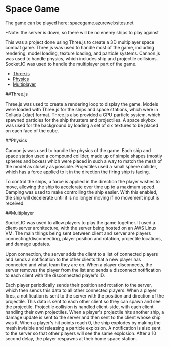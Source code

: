 # Space Game

The game can be played here: spacegame.azurewebsites.net

*Note: the server is down, so there will be no enemy ships to play against

This was a project done using Three.js to create a 3D multiplayer space combat game. Three.js was used to handle most of the game, including rendering, model loading, texture loading, and particle systems. Cannon.js was used to handle physics, which includes ship and projectile collisions. Socket.IO was used to handle the multiplayer part of the game.

- [Three.js](#three.js)
- [Physics](#Physics)
- [Multiplayer](#Multiplayer)

##Three.js

Three.js was used to create a rendering loop to display the game. Models were loaded with Three.js for the ships and space stations, which were in Collada (.dae) format. Three.js also provided a GPU particle system, which spawned particles for the ship thrusters and projectiles. A space skybox was used for the background by loading a set of six textures to be placed on each face of the cube.

##Physics

Cannon.js was used to handle the physics of the game. Each ship and space station used a compound collider, made up of simple shapes (mostly spheres and boxes) which were placed in such a way to match the mesh of the model as closely as possible. Projectiles used a small sphere collider, which has a force applied to it in the direction the firing ship is facing.

To control the ships, a force is applied in the direction the player wishes to move, allowing the ship to accelerate over time up to a maximum speed. Damping was used to make controlling the ship easier. With this enabled, the ship will decelerate until it is no longer moving if no movement input is received.

##Multiplayer

Socket.IO was used to allow players to play the game together. It used a client-server architecture, with the server being hosted on an AWS Linux VM. The main things being sent between client and server are players connecting/disconnecting, player position and rotation, projectile locations, and damage updates.

Upon connection, the server adds the client to a list of connected players and sends a notification to the other clients that a new player has connected and what team they are on. When a player disconnects, the server removes the player from the list and sends a disconnect notification to each client with the disconnected player's ID.

Each player periodically sends their position and rotation to the server, which then sends this data to all other connected players. When a player fires, a notification is sent to the server with the position and direction of the projectile. This data is sent to each other client so they can spawn and see the projectile. Projectile collision is handled client-side, with each client handling their own projectiles. When a player's projectile hits another ship, a damage update is sent to the server and then sent to the client whose ship was it. When a player's hit points reach 0, the ship explodes by making the mesh invisible and releasing a particle explosion. A notification is also sent to the server so that other players will see the same explosion. After a 10 second delay, the player respawns at their home space station.
